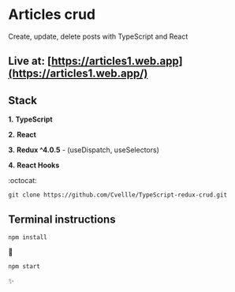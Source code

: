 # Articles crud

Create, update, delete posts with TypeScript and React

## Live at: [https://articles1.web.app](https://articles1.web.app/)

## Stack

**1.** **TypeScript**

**2.** **React**

**3.** **Redux ^4.0.5** - (useDispatch, useSelectors)

**4.** **React Hooks**

:octocat:

```
git clone https://github.com/Cvellle/TypeScript-redux-crud.git
```

## Terminal instructions

```
npm install
```

:rocket:

```
npm start
```

:sparkles:
